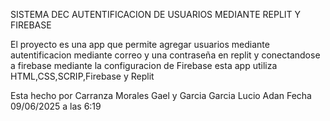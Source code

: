 SISTEMA DEC AUTENTIFICACION DE USUARIOS MEDIANTE REPLIT Y FIREBASE

El proyecto es una app que permite agregar usuarios mediante autentificacion mediante correo y una contraseña en replit y conectandose a firebase mediante la configuracion de Firebase
esta app utiliza HTML,CSS,SCRIP,Firebase y Replit

Esta hecho por Carranza Morales Gael y Garcia Garcia Lucio Adan
Fecha 09/06/2025 a las 6:19
